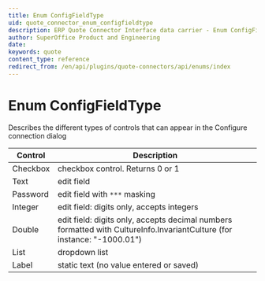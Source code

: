 ```yaml
---
title: Enum ConfigFieldType
uid: quote_connector_enum_configfieldtype
description: ERP Quote Connector Interface data carrier - Enum ConfigFieldType
author: SuperOffice Product and Engineering
date:
keywords: quote
content_type: reference
redirect_from: /en/api/plugins/quote-connectors/api/enums/index
---
```


# Enum ConfigFieldType

Describes the different types of controls that can appear in the Configure connection dialog

| Control | Description |
|---|---|
| Checkbox | checkbox control. Returns 0 or 1 |
| Text | edit field |
| Password | edit field with `***` masking |
| Integer | edit field: digits only, accepts integers |
| Double | edit field: digits only, accepts decimal numbers formatted with CultureInfo.InvariantCulture (for instance: "-1000.01") |
| List | dropdown list |
| Label | static text (no value entered or saved) |
